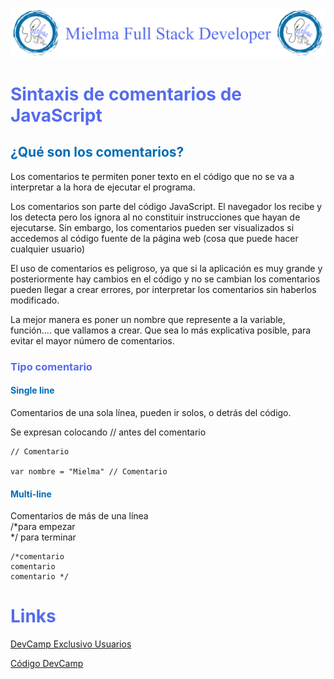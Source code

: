 ![Logo Mielma](logo/Logo%20Encabezado.png)

# <b><font color="#556CEE">Sintaxis de comentarios de JavaScript</font></b>

## <b><font color="#006cb5">¿Qué son los comentarios?</font></b>
Los comentarios te permiten poner texto en el código que no se va a interpretar a la hora de ejecutar el programa.

Los comentarios son parte del código JavaScript. El navegador los recibe y los detecta pero los ignora al no constituir instrucciones que hayan de ejecutarse. Sin embargo, los comentarios pueden ser visualizados si accedemos al código fuente de la página web (cosa que puede hacer cualquier usuario)

El uso de comentarios es peligroso, ya que si la aplicación es muy grande y posteriormente hay cambios en el código y no se cambian los comentarios pueden llegar a crear errores, por interpretar los comentarios sin haberlos modificado.

La mejor manera es poner un nombre que represente a la variable, función.... que vallamos a crear. Que sea lo más explicativa posible, para evitar el mayor número de comentarios.

### <font color="#556CEE">Tipo comentario</font>
#### <font color="#006cb5">Single line</font>
Comentarios de una sola línea, pueden ir solos, o detrás del código.

Se expresan colocando // antes del comentario
~~~
// Comentario

var nombre = "Mielma" // Comentario
~~~

#### <font color="#006cb5">Multi-line</font>
Comentarios de más de una línea  
/*para empezar  
*/ para terminar
~~~
/*comentario
comentario
comentario */
~~~
<!-- ## <b><font color="#006cb5">Coding Exercise</font></b> -->

# <b><font color="#556CEE">Links</font></b>

[DevCamp Exclusivo Usuarios](https://basque.devcamp.com/pt-full-stack-development-javascript-python-react/guide/syntax-javascript-comments)

[Código DevCamp](https://github.com/rails-camp/javascript-programming/blob/179cd0b3441bc8b69a0770c0bc8c42f102325770/section_b_08_comments.js)
